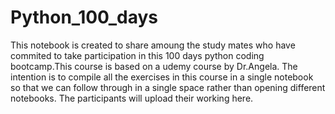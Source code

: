 # Python_100_days
This notebook is created to share amoung the study mates who have commited to take participation in this 100 days python coding bootcamp.This course is based on a udemy course by Dr.Angela.
The intention is to compile all the exercises in this course in a single notebook so that we can follow through in a single space rather than opening different notebooks.
The participants will upload their working here.
